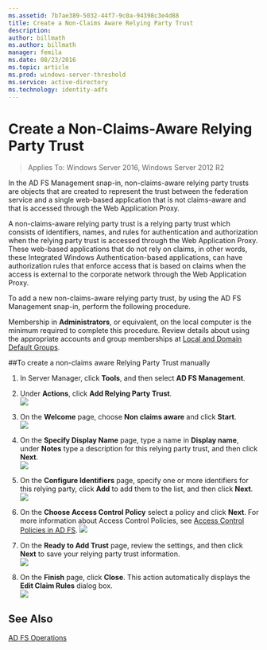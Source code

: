 ```yaml
---
ms.assetid: 7b7ae389-5032-44f7-9c0a-94398c3e4d88
title: Create a Non-Claims Aware Relying Party Trust
description:
author: billmath
ms.author: billmath
manager: femila
ms.date: 08/23/2016
ms.topic: article
ms.prod: windows-server-threshold
ms.service: active-directory
ms.technology: identity-adfs
---
```



# Create a Non-Claims-Aware Relying Party Trust

>Applies To: Windows Server 2016, Windows Server 2012 R2

In the AD FS Management snap\-in, non\-claims\-aware relying party trusts are objects that are created to represent the trust between the federation service and a single web\-based application that is not claims\-aware and that is accessed through the Web Application Proxy.  
  
A non\-claims\-aware relying party trust is a relying party trust which consists of identifiers, names, and rules for authentication and authorization when the relying party trust is accessed through the Web Application Proxy. These web\-based applications that do not rely on claims, in other words, these Integrated Windows Authentication\-based applications, can have authorization rules that enforce access that is based on claims when the access is external to the corporate network through the Web Application Proxy.  
  
To add a new non\-claims\-aware relying party trust, by using the AD FS Management snap\-in, perform the following procedure.  
  
Membership in **Administrators**, or equivalent, on the local computer is the minimum required to complete this procedure.  Review details about using the appropriate accounts and group memberships at [Local and Domain Default Groups](http://go.microsoft.com/fwlink/?LinkId=83477).   
  
##To create a non-claims aware Relying Party Trust manually 
1. In Server Manager, click **Tools**, and then select **AD FS Management**.  
  
2.  Under **Actions**, click **Add Relying Party Trust**.  
![](media/Create-a-Relying-Party-Trust/addtrust1.PNG)   

3.  On the **Welcome** page, choose **Non claims aware** and click **Start**.  
![](media/Create-a-Non-Claims-Aware-Relying-Party-Trust/addnon1.PNG) 
  
4.  On the **Specify Display Name** page, type a name in **Display name**, under **Notes** type a description for this relying party trust, and then click **Next**.  
![](media/Create-a-Non-Claims-Aware-Relying-Party-Trust/addnon2.PNG)

5. On the **Configure Identifiers** page, specify one or more identifiers for this relying party, click **Add** to add them to the list, and then click **Next**.  
![](media/Create-a-Non-Claims-Aware-Relying-Party-Trust/addnon3.PNG)

6.  On the **Choose Access Control Policy** select a policy and click **Next**.  For more information about Access Control Policies, see [Access Control Policies in AD FS](Access-Control-Policies-in-AD-FS.md). 
![](media/Create-a-Non-Claims-Aware-Relying-Party-Trust/addnon4.PNG)

7. On the **Ready to Add Trust** page, review the settings, and then click **Next** to save your relying party trust information.  
   ![](media/Create-a-Non-Claims-Aware-Relying-Party-Trust/addnon5.PNG) 

8. On the **Finish** page, click **Close**. This action automatically displays the **Edit Claim Rules** dialog box.  
![](media/Create-a-Non-Claims-Aware-Relying-Party-Trust/addnon6.PNG)  
  
## See Also  
[AD FS Operations](../../ad-fs/AD-FS-2016-Operations.md) 
